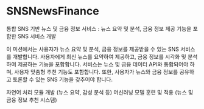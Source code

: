 # SNSNewsFinance
통합 SNS 기반 뉴스 및 금융 정보 서비스 : 뉴스 요약 및 분석, 금융 정보 제공 기능을 포함한 SNS 서비스 개발

이 미션에서는 사용자가 뉴스 요약 및 분석, 금융 정보를 제공받을 수 있는 SNS 서비스를 개발합니다. 사용자에게 최신 뉴스를 요약하여 제공하고, 금융 정보를 시각화 및 분석하여 제공하는 기능을 포함합니다. 서비스는 뉴스 및 금융 데이터 API와 통합되어야 하며, 사용자 맞춤형 추천 기능도 포함합니다. 또한, 사용자가 뉴스와 금융 정보를 공유하고 토론할 수 있는 SNS 기능을 갖추어야 합니다.

자연어 처리 모듈 개발 (뉴스 요약, 감성 분석 등)
머신러닝 모델 훈련 및 적용 (뉴스 및 금융 정보 추천 시스템)
